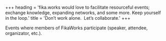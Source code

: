 +++
heading = 'fika.works would love to facilitate resourceful events; exchange knowledge, expanding networks, and some more. Keep yourself in the loop.'
title = 'Don’t work alone.  Let’s collaborate.'
+++

Events where members of FikaWorks participate (speaker, attendee, organizator,
etc.).
